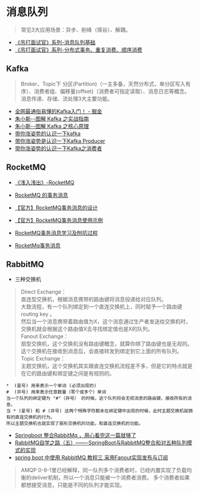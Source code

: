 # 消息队列
> 常见3大应用场景：异步、削峰（填谷）、解耦。

* [《吊打面试官》系列-消息队列基础](https://juejin.im/post/5dd3ff85e51d453fe34dfcc5)
* [《吊打面试官》系列-分布式事务、重复消费、顺序消费](https://juejin.im/post/5dda9e7e6fb9a07aae2a3778)

## Kafka
> Broker、Topic下 分区(Partition)（一主多备，天然分布式，单分区写入有序）、消费者组、偏移量(offset)（消费者可指定读取）、消息日志等概念。
  消息传递、存储、流处理3大主要功能。
* [全网最通俗易懂的Kafka入门！ - 掘金](https://juejin.im/post/5de706d66fb9a0164f292242)
* [朱小斯--图解 Kafka 之实战指南](https://juejin.im/book/5c7d467e5188251b9156fdc0)
* [朱小斯--图解 Kafka 之核心原理](https://juejin.im/book/5c7d270ff265da2d89634e9e)
* [带你涨姿势的认识一下kafka](https://mp.weixin.qq.com/s?__biz=MzU2NDg0OTgyMA==&mid=2247484570&idx=1&sn=1ad1c96bc7d47b88e976cbd045baf7d7)
* [带你涨姿势是认识一下Kafka Producer](https://mp.weixin.qq.com/s?__biz=MzU2NDg0OTgyMA==&mid=2247484698&idx=1&sn=886292c24485cca9f1f828f3b325fef5)
* [带你涨姿势的认识一下Kafka之消费者](https://mp.weixin.qq.com/s?__biz=MzU3NzczMTAzMg==&mid=2247486105&idx=1&sn=760f131c0a339d1b8e3554870a2b5c0b)
  
## RocketMQ
* [《浅入浅出》-RocketMQ](https://juejin.im/post/5de3c8026fb9a07194761641)

* [RocketMQ 的事务消息](https://halo.sherlocky.com/archives/rocketmq-tx-msg)
* [【官方】RocketMQ事务消息的设计](http://rocketmq.apache.org/rocketmq/the-design-of-transactional-message/)
* [【官方】RocketMQ事务消息使用示例](http://rocketmq.apache.org/docs/transaction-example/)  
* [RocketMQ事务消息学习及刨坑过程](https://blog.51cto.com/14230003/2446308)
* [RocketMq事务消息](https://www.jianshu.com/p/c26b3af5880f)

## RabbitMQ
 * 三种交换机
 > Direct Exchange：  
 > 直连型交换机，根据消息携带的路由键将消息投递给对应队列。  
 > 大致流程，有一个队列绑定到一个直连交换机上，同时赋予一个路由键 routing key 。  
 > 然后当一个消息携带着路由值为X，这个消息通过生产者发送给交换机时，交换机就会根据这个路由值X去寻找绑定值也是X的队列。  
 > Fanout Exchange：  
 > 扇型交换机，这个交换机没有路由键概念，就算你绑了路由键也是无视的。 这个交换机在接收到消息后，会直接转发到绑定到它上面的所有队列。  
 > Topic Exchange：  
 > 主题交换机，这个交换机其实跟直连交换机流程差不多，但是它的特点就是在它的路由键和绑定键之间是有规则的。
 ```
 *  (星号) 用来表示一个单词 (必须出现的)
 #  (井号) 用来表示任意数量（零个或多个）单词
 当一个队列的绑定键为 "#"（井号） 的时候，这个队列将会无视消息的路由键，接收所有的消息。
 当 * (星号) 和 # (井号) 这两个特殊字符都未在绑定键中出现的时候，此时主题交换机就拥有的直连交换机的行为。
 所以主题交换机也就实现了扇形交换机的功能，和直连交换机的功能。
 ``` 
 * [Springboot 整合RabbitMq ，用心看完这一篇就够了](https://blog.csdn.net/qq_35387940/article/details/100514134)
 * [RabbitMQ自学之路（五）——-SpringBoot与RabbitMQ整合和对五种队列模式的实现](https://blog.csdn.net/qq_29914837/article/details/93144255)
 * [spring boot 中使用 RabbitMQ 教程三 采用Fanout实现发布与订阅](https://www.jianshu.com/p/8500c285d5c9)
 > AMQP 0-9-1里已经解释，同一队列多个消费者时，已经内置实现了负载均衡的deliver机制，所以一个消息只能被一个消费者消费。
 > 多个消费者如果都想接受消息，只能是不同的队列才能实现。
